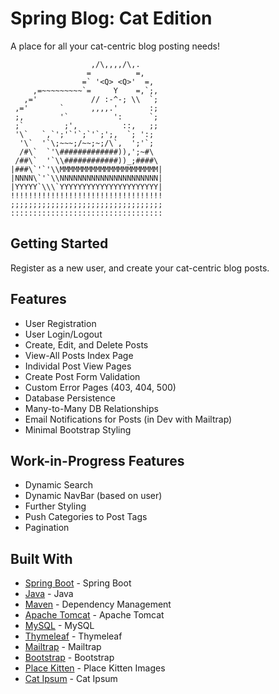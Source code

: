 # Spring Blog: Cat Edition

A place for all your cat-centric blog posting needs!

                      ,/\,,,,/\,.
                     =          =,
                    =` '<Q> <Q>'  =,
         ,=~~~~~~~~~`=     Y    =,`;,
       ,='            // :-^-; \\  `;
     ,='       `      ,,,,.'       :;
     ;,        '`          ':      `;
     ;`         ;',          ::,   ;;
     '\`   `,`';'`'`;`'`;';,  `; ':;
      '\`  '`\;~~~;/~~;~;/\`,  ';'`;
      /#\`  `'\#############)),';~#\
     /##\`  '`\\############))_;####\
    |###\`'`'\\MMMMMMMMMMMMMMMMMMMMMM|
    |NNNN\`'`\\NNNNNNNNNNNNNNNNNNNNNN|
    |YYYYY`\\\`YYYYYYYYYYYYYYYYYYYYYY|
    !!!!!!!!!!!!!!!!!!!!!!!!!!!!!!!!!!
    ;;;;;;;;;;;;;;;;;;;;;;;;;;;;;;;;;;
    ::::::::::::::::::::::::::::::::::


## Getting Started

Register as a new user, and create your cat-centric blog posts.


## Features

* User Registration
* User Login/Logout
* Create, Edit, and Delete Posts
* View-All Posts Index Page
* Individal Post View Pages
* Create Post Form Validation
* Custom Error Pages (403, 404, 500)
* Database Persistence
* Many-to-Many DB Relationships
* Email Notifications for Posts (in Dev with Mailtrap)
* Minimal Bootstrap Styling

## Work-in-Progress Features

* Dynamic Search
* Dynamic NavBar (based on user)
* Further Styling
* Push Categories to Post Tags
* Pagination


## Built With

* [Spring Boot](https://spring.io/projects/spring-boot) - Spring Boot
* [Java](https://www.java.com/en/) - Java
* [Maven](https://maven.apache.org/) - Dependency Management
* [Apache Tomcat](https://tomcat.apache.org/) - Apache Tomcat
* [MySQL](http://mysql.com/) - MySQL
* [Thymeleaf](https://www.thymeleaf.org/) - Thymeleaf
* [Mailtrap](https://mailtrap.io) - Mailtrap
* [Bootstrap](http://getbootstrap.com/) - Bootstrap
* [Place Kitten](https://placekitten.com/) - Place Kitten Images
* [Cat Ipsum](http://catipsum.com/) - Cat Ipsum

